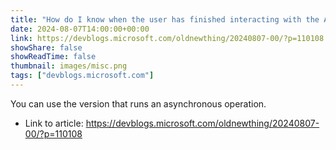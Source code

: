 ```yaml
---
title: "How do I know when the user has finished interacting with the Accounts­Settings­Pane?"
date: 2024-08-07T14:00:00+00:00
link: https://devblogs.microsoft.com/oldnewthing/20240807-00/?p=110108
showShare: false
showReadTime: false
thumbnail: images/misc.png
tags: ["devblogs.microsoft.com"]
---
```

You can use the version that runs an asynchronous operation.

- Link to article: https://devblogs.microsoft.com/oldnewthing/20240807-00/?p=110108